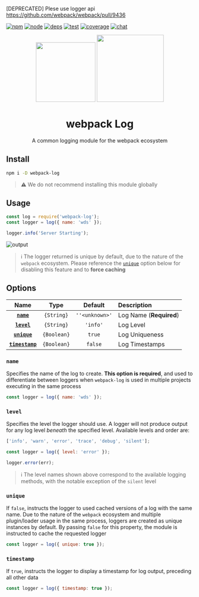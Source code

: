 [DEPRECATED] Plese use logger api https://github.com/webpack/webpack/pull/9436

[![npm][npm]][npm-url]
[![node][node]][node-url]
[![deps][deps]][deps-url]
[![test][test]][test-url]
[![coverage][cover]][cover-url]
[![chat][chat]][chat-url]

<div align="center">
  <img width="160" height="160" src="docs/logo.svg">
  <a href="https://github.com/webpack/webpack">
    <img width="180" height="180" src="https://webpack.js.org/assets/icon-square-big.svg">
  </a>
  <h1>webpack Log</h1>
  <p>A common logging module for the webpack ecosystem</p>
</div>

## Install

```bash
npm i -D webpack-log
```

> ⚠️ We do not recommend installing this module globally

## Usage

```js
const log = require('webpack-log');
const logger = log({ name: 'wds' });

logger.info('Server Starting');
```

![output](docs/output.png)

> ℹ️ The logger returned is unique by default, due to the nature of the `webpack` ecosystem. Please reference the [`unique`](#unique) option below for disabling this feature and to **force caching**

## Options

|             Name              |    Type     |    Default     | Description             |
| :---------------------------: | :---------: | :------------: | :---------------------- |
|      [**`name`**](#name)      | `{String}`  | `''<unknown>'` | Log Name (**Required**) |
|     [**`level`**](#level)     | `{String}`  |    `'info'`    | Log Level               |
|    [**`unique`**](#unique)    | `{Boolean}` |     `true`     | Log Uniqueness          |
| [**`timestamp`**](#timestamp) | `{Boolean}` |    `false`     | Log Timestamps          |

### `name`

Specifies the name of the log to create. **This option is required**, and used to differentiate between loggers when `webpack-log` is used in multiple projects
executing in the same process

```js
const logger = log({ name: 'wds' });
```

### `level`

Specifies the level the logger should use. A logger will not produce output for
any log level _beneath_ the specified level. Available levels and order are:

```js
['info', 'warn', 'error', 'trace', 'debug', 'silent'];
```

```js
const logger = log({ level: 'error' });

logger.error(err);
```

> ℹ️ The level names shown above correspond to the available logging methods,
> with the notable exception of the `silent` level

### `unique`

If `false`, instructs the logger to used cached versions of a log with the same name. Due to the nature of the `webpack` ecosystem and multiple plugin/loader usage in the same process, loggers are created as unique instances by default. By passing `false` for this property, the module is instructed to cache the requested logger

```js
const logger = log({ unique: true });
```

### `timestamp`

If `true`, instructs the logger to display a timestamp for log output, preceding
all other data

```js
const logger = log({ timestamp: true });
```

[npm]: https://img.shields.io/npm/v/webpack-log.svg
[npm-url]: https://npmjs.com/package/webpack-log
[node]: https://img.shields.io/node/v/webpack-log.svg
[node-url]: https://nodejs.org
[deps]: https://david-dm.org/webpack-contrib/webpack-log.svg
[deps-url]: https://david-dm.org/webpack-contrib/webpack-log
[test]: http://img.shields.io/travis/webpack-contrib/webpack-log.svg
[test-url]: https://travis-ci.org/webpack-contrib/webpack-log
[cover]: https://codecov.io/gh/webpack-contrib/webpack-log/branch/master/graph/badge.svg
[cover-url]: https://codecov.io/gh/webpack-contrib/webpack-log
[chat]: https://badges.gitter.im/webpack/webpack.svg
[chat-url]: https://gitter.im/webpack/webpack
